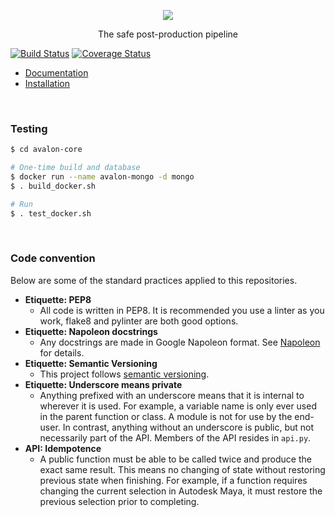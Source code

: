 <p align="center">
  <img align="center" src=https://user-images.githubusercontent.com/2152766/27429443-fefb534e-573c-11e7-8b0d-6b99ff1d9870.png>
</p>
<p align="center">
  The safe post-production pipeline
</p>

[![Build Status](https://travis-ci.org/getavalon/core.svg?branch=master)](https://travis-ci.org/getavalon/core) [![Coverage Status](https://coveralls.io/repos/github/getavalon/core/badge.svg?branch=master)](https://coveralls.io/github/getavalon/core?branch=master)

- [Documentation](https://getavalon.github.io)
- [Installation](https://getavalon.github.io/2.0/guides/#install)

<br>

### Testing

```bash
$ cd avalon-core

# One-time build and database
$ docker run --name avalon-mongo -d mongo
$ . build_docker.sh

# Run
$ . test_docker.sh
```

<br>

### Code convention

Below are some of the standard practices applied to this repositories.

- **Etiquette: PEP8**
 	- All code is written in PEP8. It is recommended you use a linter as you work, flake8 and pylinter are both good options.
- **Etiquette: Napoleon docstrings**
	- Any docstrings are made in Google Napoleon format. See [Napoleon](https://sphinxcontrib-napoleon.readthedocs.io/en/latest/example_google.html) for details.
- **Etiquette: Semantic Versioning**
	- This project follows [semantic versioning](http://semver.org).
- **Etiquette: Underscore means private**
	- Anything prefixed with an underscore means that it is internal to wherever it is used. For example, a variable name is only ever used in the parent function or class. A module is not for use by the end-user. In contrast, anything without an underscore is public, but not necessarily part of the API. Members of the API resides in `api.py`.
- **API: Idempotence**
 	- A public function must be able to be called twice and produce the exact same result. This means no changing of state without restoring previous state when finishing. For example, if a function requires changing the current selection in Autodesk Maya, it must restore the previous selection prior to completing.
